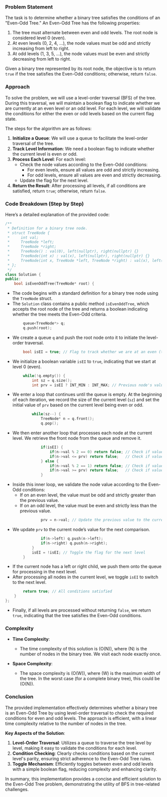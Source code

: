 ### Problem Statement

The task is to determine whether a binary tree satisfies the conditions of an "Even-Odd Tree." An Even-Odd Tree has the following properties:

1. The tree must alternate between even and odd levels. The root node is considered level 0 (even).
2. At even levels (0, 2, 4, ...), the node values must be odd and strictly increasing from left to right.
3. At odd levels (1, 3, 5, ...), the node values must be even and strictly decreasing from left to right.

Given a binary tree represented by its root node, the objective is to return `true` if the tree satisfies the Even-Odd conditions; otherwise, return `false`.

### Approach

To solve the problem, we will use a level-order traversal (BFS) of the tree. During this traversal, we will maintain a boolean flag to indicate whether we are currently at an even level or an odd level. For each level, we will validate the conditions for either the even or odd levels based on the current flag state.

The steps for the algorithm are as follows:

1. **Initialize a Queue**: We will use a queue to facilitate the level-order traversal of the tree.
2. **Track Level Information**: We need a boolean flag to indicate whether the current level is even or odd.
3. **Process Each Level**: For each level:
   - Check the node values according to the Even-Odd conditions:
     - For even levels, ensure all values are odd and strictly increasing.
     - For odd levels, ensure all values are even and strictly decreasing.
   - Update the flag for the next level.
4. **Return the Result**: After processing all levels, if all conditions are satisfied, return `true`; otherwise, return `false`.

### Code Breakdown (Step by Step)

Here’s a detailed explanation of the provided code:

```cpp
/**
 * Definition for a binary tree node.
 * struct TreeNode {
 *     int val;
 *     TreeNode *left;
 *     TreeNode *right;
 *     TreeNode() : val(0), left(nullptr), right(nullptr) {}
 *     TreeNode(int x) : val(x), left(nullptr), right(nullptr) {}
 *     TreeNode(int x, TreeNode *left, TreeNode *right) : val(x), left(left), right(right) {}
 * };
 */
class Solution {
public:
    bool isEvenOddTree(TreeNode* root) {
```
- The code begins with a standard definition for a binary tree node using the `TreeNode` struct.
- The `Solution` class contains a public method `isEvenOddTree`, which accepts the root node of the tree and returns a boolean indicating whether the tree meets the Even-Odd criteria.

```cpp
        queue<TreeNode*> q;
        q.push(root);
```
- We create a queue `q` and push the root node onto it to initiate the level-order traversal.

```cpp
        bool isEI = true; // Flag to track whether we are at an even (true) or odd (false) level.
```
- We initialize a boolean variable `isEI` to `true`, indicating that we start at level 0 (even).

```cpp
        while(!q.empty()) {
            int sz = q.size();
            int prv = isEI ? INT_MIN : INT_MAX; // Previous node's value for comparison
```
- We enter a loop that continues until the queue is empty. At the beginning of each iteration, we record the size of the current level (`sz`) and set the initial value of `prv` based on the current level being even or odd.

```cpp
            while(sz--) {
                TreeNode* n = q.front();
                q.pop();
```
- We then enter another loop that processes each node at the current level. We retrieve the front node from the queue and remove it.

```cpp
                if(isEI) {
                    if(n->val % 2 == 0) return false; // Check if value is even
                    if(n->val <= prv) return false;   // Check if value is strictly increasing
                } else {
                    if(n->val % 2 == 1) return false; // Check if value is odd
                    if(n->val >= prv) return false;   // Check if value is strictly decreasing
                }
```
- Inside this inner loop, we validate the node value according to the Even-Odd conditions:
  - If on an even level, the value must be odd and strictly greater than the previous value.
  - If on an odd level, the value must be even and strictly less than the previous value.

```cpp
                prv = n->val; // Update the previous value to the current node's value
```
- We update `prv` to the current node’s value for the next comparison.

```cpp
                if(n->left) q.push(n->left);
                if(n->right) q.push(n->right);
            }
            isEI = !isEI; // Toggle the flag for the next level
        }
```
- If the current node has a left or right child, we push them onto the queue for processing in the next level.
- After processing all nodes in the current level, we toggle `isEI` to switch to the next level.

```cpp
        return true; // All conditions satisfied
    }
};
```
- Finally, if all levels are processed without returning `false`, we return `true`, indicating that the tree satisfies the Even-Odd conditions.

### Complexity

- **Time Complexity**: 
  - The time complexity of this solution is \(O(N)\), where \(N\) is the number of nodes in the binary tree. We visit each node exactly once.

- **Space Complexity**: 
  - The space complexity is \(O(W)\), where \(W\) is the maximum width of the tree. In the worst case (for a complete binary tree), this could be \(O(N)\).

### Conclusion

The provided implementation effectively determines whether a binary tree is an Even-Odd Tree by using level-order traversal to check the required conditions for even and odd levels. The approach is efficient, with a linear time complexity relative to the number of nodes in the tree.

**Key Aspects of the Solution**:
1. **Level-Order Traversal**: Utilizes a queue to traverse the tree level by level, making it easy to validate the conditions for each level.
2. **Condition Checking**: Clearly checks conditions based on the current level's parity, ensuring strict adherence to the Even-Odd Tree rules.
3. **Toggle Mechanism**: Efficiently toggles between even and odd levels with a simple boolean flag, reducing complexity and enhancing clarity.

In summary, this implementation provides a concise and efficient solution to the Even-Odd Tree problem, demonstrating the utility of BFS in tree-related challenges.
